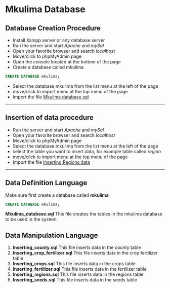 # Mkulima Database
## Database Creation Procedure
- Install Xampp server or any database server
- Run the server and start *Apache* and *mySql*
- Open your favorite browser and search *localhost*
- Move/click to phpMyAdmin page
- Open the console located at the bottom of the page
- Create a database called mkulima
```sql
CREATE DATABASE mkulima;
```
- Select the database mkulima from the list menu at the left of the page
- move/click to import menu at the top menu of the page
- Import the file [Mkulima database.sql](Mkulima_database.sql)
---
## Insertion of data procedure
- Run the server and start *Apache* and *mySql*
- Open your favorite browser and search *localhost*
- Move/click to phpMyAdmin page
- Select the database mkulima from the list menu at the left of the page
- select the table you want to insert data, for example table called *region*
- move/click to import menu at the top menu of the page
- Import the file [Inserting Regions data](Inserting_regions.sql)
---
## Data Definition Language
Make sure first create a database called **mkulima**
```sql
CREATE DATABASE mkulima;
```
**Mkulima_database.sql**
This file creates the tables in the mkulima database to be used in the system.
## Data Manipulation Language
1. **Inserting_county.sql**
This file inserts data in the county table
2. **Inserting_crop_fertilizer.sql**
This file inserts data in the crop fertilizer table
3. **Inserting_crops.sql**
This file inserts data in the crops table
4. **Inserting_fertilizer.sql**
This file inserts data in the fertilizer table
5. **Inserting_regions.sql**
This file inserts data in the regions table
6. **Inserting_seeds.sql**
This file inserts data in the seeds table